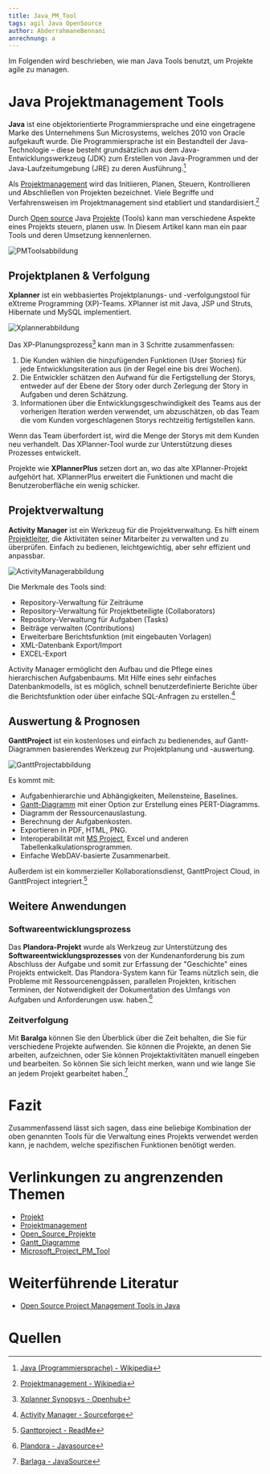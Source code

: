 ```yaml
---
title: Java_PM_Tool
tags: agil Java OpenSource
author: AbderrahmaneBennani
anrechnung: a
---
```


Im Folgenden wird beschrieben, wie man Java Tools benutzt, um Projekte agile zu managen.
# Java Projektmanagement Tools

**Java** ist eine objektorientierte Programmiersprache und eine eingetragene Marke des Unternehmens
Sun Microsystems, welches 2010 von
Oracle aufgekauft wurde. Die Programmiersprache ist ein Bestandteil der 
Java-Technologie – diese besteht grundsätzlich aus dem Java-Entwicklungswerkzeug
(JDK) zum Erstellen von Java-Programmen und der
Java-Laufzeitumgebung (JRE) zu deren Ausführung.[^1]

Als [Projektmanagement](Projektmanagement.md) wird das Initiieren, Planen, Steuern, Kontrollieren und Abschließen von Projekten bezeichnet.
Viele Begriffe und Verfahrensweisen im Projektmanagement sind etabliert und standardisiert.[^2]

Durch [Open source](Open_Source_Projekte.md) Java [Projekte](Projekt.md) (Tools) kann man verschiedene Aspekte eines Projekts steuern, planen usw. In Diesem Artikel kann man ein paar Tools und deren Umsetzung kennenlernen.

![PMToolsabbildung](Java_PM_Tool/PMTools.png)

## Projektplanen & Verfolgung

**Xplanner**  ist ein webbasiertes Projektplanungs- und -verfolgungstool für eXtreme Programming (XP)-Teams. XPlanner ist mit Java, JSP und Struts, Hibernate und MySQL implementiert.

![Xplannerabbildung](Java_PM_Tool/Xplanner.jpg)

Das XP-Planungsprozess[^3] kann man in 3 Schritte zusammenfassen:

1.	Die Kunden wählen die hinzufügenden Funktionen (User Stories) für jede Entwicklungsiteration aus (in der Regel eine bis drei Wochen).
2.	Die Entwickler schätzen den Aufwand für die Fertigstellung der Storys, entweder auf der Ebene der Story oder durch Zerlegung der Story in Aufgaben und deren Schätzung.
3.	Informationen über die Entwicklungsgeschwindigkeit des Teams aus der vorherigen Iteration werden verwendet, um abzuschätzen, ob das Team die vom Kunden vorgeschlagenen Storys rechtzeitig fertigstellen kann.

Wenn das Team überfordert ist, wird die Menge der Storys mit dem Kunden neu verhandelt. Das XPlanner-Tool wurde zur Unterstützung dieses Prozesses entwickelt.

Projekte wie **XPlannerPlus** setzen dort an, wo das alte XPlanner-Projekt aufgehört hat. XPlannerPlus erweitert die Funktionen und macht die Benutzeroberfläche ein wenig schicker.

## Projektverwaltung

**Activity Manager** ist ein Werkzeug für die Projektverwaltung. Es hilft einem [Projektleiter](Projektleiter.md), die Aktivitäten seiner Mitarbeiter zu verwalten und zu überprüfen. Einfach zu bedienen, leichtgewichtig, aber sehr effizient und anpassbar.

![ActivityManagerabbildung](Java_PM_Tool/ActivityManager.png)

Die Merkmale des Tools sind:

* Repository-Verwaltung für Zeiträume
* Repository-Verwaltung für Projektbeteiligte (Collaborators)
* Repository-Verwaltung für Aufgaben (Tasks)
* Beiträge verwalten (Contributions)
* Erweiterbare Berichtsfunktion (mit eingebauten Vorlagen)
* XML-Datenbank Export/Import
* EXCEL-Export

Activity Manager ermöglicht den Aufbau und die Pflege eines hierarchischen Aufgabenbaums. Mit Hilfe eines sehr einfaches Datenbankmodells, ist es möglich, schnell benutzerdefinierte Berichte über die Berichtsfunktion oder über einfache SQL-Anfragen zu erstellen.[^4]
## Auswertung & Prognosen
**GanttProject** ist ein kostenloses und einfach zu bedienendes, auf Gantt-Diagrammen basierendes Werkzeug zur Projektplanung und -auswertung.

![GanttProjectabbildung](Java_PM_Tool/GanttProject.jpg)

Es kommt mit:

* Aufgabenhierarchie und Abhängigkeiten, Meilensteine, Baselines.
* [Gantt-Diagramm](Gantt_Diagramme.md) mit einer Option zur Erstellung eines PERT-Diagramms.
* Diagramm der Ressourcenauslastung.
* Berechnung der Aufgabenkosten.
* Exportieren in PDF, HTML, PNG.
* Interoperabilität mit [MS Project](Microsoft_Project_PM_Tool.md), Excel und anderen Tabellenkalkulationsprogrammen.
* Einfache WebDAV-basierte Zusammenarbeit.

Außerdem ist ein kommerzieller Kollaborationsdienst, GanttProject Cloud, in GanttProject integriert.[^5]

## Weitere Anwendungen
### Softwareentwicklungsprozess
Das **Plandora-Projekt** wurde als Werkzeug zur Unterstützung des **Softwareentwicklungsprozesses** von der Kundenanforderung bis zum Abschluss der Aufgabe und somit zur Erfassung der "Geschichte" eines Projekts entwickelt. Das Plandora-System kann für Teams nützlich sein, die Probleme mit Ressourcenengpässen, parallelen Projekten, kritischen Terminen, der Notwendigkeit der Dokumentation des Umfangs von Aufgaben und Anforderungen usw. haben.[^6]
### Zeitverfolgung
Mit **Baralga** können Sie den Überblick über die Zeit behalten, die Sie für verschiedene Projekte aufwenden. Sie können die Projekte, an denen Sie arbeiten, aufzeichnen, oder Sie können Projektaktivitäten manuell eingeben und bearbeiten. So können Sie sich leicht merken, wann und wie lange Sie an jedem Projekt gearbeitet haben.[^7]

# Fazit
Zusammenfassend lässt sich sagen, dass eine beliebige Kombination der oben genannten Tools für die Verwaltung eines Projekts verwendet werden kann, je nachdem, welche spezifischen Funktionen benötigt werden.

# Verlinkungen zu angrenzenden Themen
* [Projekt](Projekt.md)
* [Projektmanagement](Projektmanagement.md)
* [Open_Source_Projekte](Open_Source_Projekte.md)
* [Gantt_Diagramme](Gantt_Diagramme.md)
* [Microsoft_Project_PM_Tool](Microsoft_Project_PM_Tool.md)

# Weiterführende Literatur

* [Open Source Project Management Tools in Java](https://java-source.net/open-source/project-management)

# Quellen

[^1]: [Java (Programmiersprache) - Wikipedia](https://de.wikipedia.org/wiki/Java_(Programmiersprache))
[^2]: [Projektmanagement - Wikipedia](https://de.wikipedia.org/wiki/Projektmanagement)
[^3]: [Xplanner Synopsys - Openhub](https://www.openhub.net/p/xplanner)
[^4]: [Activity Manager - Sourceforge](http://activitymanager.sourceforge.net/overview.html)
[^5]: [Ganttproject - ReadMe](https://github.com/bardsoftware/ganttproject/blob/5fdedc22d8a6dbed68820d433e1cc51b0e77b2f4/README)
[^6]: [Plandora - Javasource](https://java-source.net/open-source/project-management/plandora)
[^7]: [Barlaga - JavaSource](https://java-source.net/open-source/project-management/baralga)
